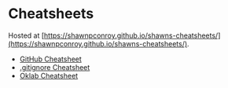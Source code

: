 # Cheatsheets
Hosted at [https://shawnpconroy.github.io/shawns-cheatsheets/](https://shawnpconroy.github.io/shawns-cheatsheets/).

* [GitHub Cheatsheet](github-cheatsheet.md)
* [.gitignore Cheatsheet](gitignore-cheatsheet.md)
* [Oklab Cheatsheet](oklab-cheatsheet.md)
